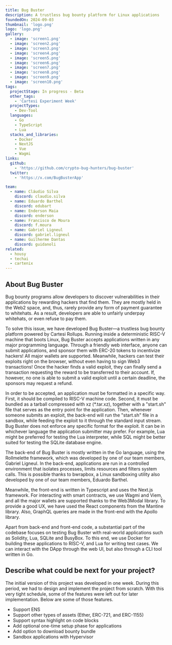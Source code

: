 ```yaml
---
title: Bug Buster
description: A trustless bug bounty platform for Linux applications
foundedOn: 2024-09-03
thumbnail: 'logo.png'
logo: 'logo.png'
gallery:
  - image: 'screen1.png'
  - image: 'screen2.png'
  - image: 'screen3.png'
  - image: 'screen4.png'
  - image: 'screen5.png'
  - image: 'screen6.png'
  - image: 'screen7.png'
  - image: 'screen8.png'
  - image: 'screen9.png'
  - image: 'screen10.png'
tags:
  projectStage: In progress - Beta
  other_tags:
    - 'Cartesi Experiment Week'
  projectTypes:
    - Dev-Tool
  languages:
    - Go
    - TypeScript
    - Lua
  stacks_and_libraries:
    - Docker
    - NextJS
    - Vue
    - Wagmi
links:
  github:
    - 'https://github.com/crypto-bug-hunters/bug-buster'
  twitter:
    - 'https://x.com/BugBusterApp'

team:
  - name: Cláudio Silva
    discord: claudio.silva
  - name: Eduardo Barthel
    discord: edubart
  - name: Enderson Maia
    discord: enderson
  - name: Francisco de Moura
    discord: f.moura
  - name: Gabriel Ligneul
    discord: gabriel.ligneul
  - name: Guilherme Dantas
    discord: guidanoli
related:
  - housy
  - techai
  - cartenix
---
```


## About Bug Buster

Bug bounty programs allow developers to discover vulnerabilities in their
applications by rewarding hackers that find them. They are mostly held in the
Web2 space, and, thus, rarely provide any form of payment guarantee to
whitehats. As a result, developers are able to unfairly underpay whitehats, or
even refuse to pay them.

To solve this issue, we have developed Bug Buster—a trustless bug bounty
platform powered by Cartesi Rollups. Running inside a deterministic RISC-V
machine that boots Linux, Bug Buster accepts applications written in any major
programming language. Through a friendly web interface, anyone can submit
applications, and sponsor them with ERC-20 tokens to incentivize hackers! All
major wallets are supported. Meanwhile, hackers can test their exploits right on
the browser, without even having to sign Web3 transactions! Once the hacker
finds a valid exploit, they can finally send a transaction requesting the reward
to be transferred to their account. If, however, no one is able to submit a
valid exploit until a certain deadline, the sponsors may request a refund.

In order to be accepted, an application must be formatted in a specific way.
First, it should be compiled to RISC-V machine code. Second, it must be bundled
as a tarball compressed with xz (\*.tar.xz), together with a "start.sh" file
that serves as the entry point for the application. Then, whenever someone
submits an exploit, the back-end will run the "start.sh" file in a sandbox,
while feeding the exploit to it through the standard input stream. Bug Buster
does not enforce any specific format for the exploit. It can be in whichever
language the application submitter may prefer. For example, Lua might be
preferred for testing the Lua interpreter, while SQL might be better suited for
testing the SQLite database engine.

The back-end of Bug Buster is mostly written in the Go language, using the
Rollmelette framework, which was developed by one of our team members, Gabriel
Ligneul. In the back-end, applications are run in a controlled environment that
isolates processes, limits resources and filters system calls. This is possible
thanks to bwrapbox, a Linux sandboxing utility also developed by one of our team
members, Eduardo Barthel.

Meanwhile, the front-end is written in Typescript and uses the Next.js
framework. For interacting with smart contracts, we use Wagmi and Viem, and all
the major wallets are supported thanks to the Web3Modal library. To provide a
good UX, we have used the React components from the Mantine library. Also,
GraphQL queries are made in the front-end with the Apollo library.

Apart from back-end and front-end code, a substantial part of the codebase
focuses on testing Bug Buster with real-world applications such as Solidity,
Lua, SQLite and BusyBox. To this end, we use Docker for building these
applications to RISC-V, and Lua for writing test cases. We can interact with the
DApp through the web UI, but also through a CLI tool written in Go.

## Describe what could be next for your project?

The initial version of this project was developed in one week. During this
period, we had to design and implement the project from scratch. With this very
tight schedule, some of the features were left out for later implementation.
Below are some of those features.

- Support ENS
- Support other types of assets (Ether, ERC-721, and ERC-1155)
- Support syntax highlight on code blocks
- Add optional one-time setup phase for applications
- Add option to download bounty bundle
- Sandbox applications with Hypervisor
